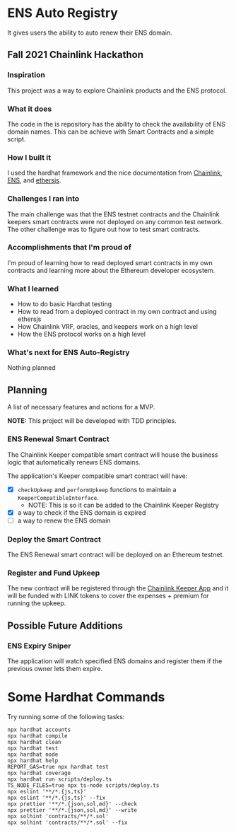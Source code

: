 # ENS Auto Registry

It gives users the ability to auto renew their ENS domain. 

## Fall 2021 Chainlink Hackathon 

### Inspiration

This project was a way to explore Chainlink products and the ENS protocol.

### What it does

The code in the is repository has the ability to check the availability of 
ENS domain names. This can be achieve with Smart Contracts and a simple
script.

### How I built it

I used the hardhat framework and the nice documentation from [Chainlink](https://docs.chain.link/),
[ENS](https://docs.ens.domains/), and [ethersjs](https://docs.ethers.io/v5/).

### Challenges I ran into

The main challenge was that the ENS testnet contracts and the Chainlink keepers
smart contracts were not deployed on any common test network. The other 
challenge was to figure out how to test smart contracts.

### Accomplishments that I'm proud of

I'm proud of learning how to read deployed smart contracts in my own contracts
and learning more about the Ethereum developer ecosystem.


### What I learned

- How to do basic Hardhat testing
- How to read from a deployed contract in my own contract and using ethersjs
- How Chainlink VRF, oracles, and keepers work on a high level
- How the ENS protocol works on a high level

### What's next for ENS Auto-Registry

Nothing planned

## Planning

A list of necessary features and actions for a MVP.

**NOTE:** This project will be developed with TDD principles.

### ENS Renewal Smart Contract 

The Chainlink Keeper compatible smart contract will house the business logic 
that automatically renews ENS domains.

The application's Keeper compatible smart contract will have:

- [X] `checkUpkeep` and `performUpkeep` functions to maintain a 
`KeeperCompatibleInterface`.
    - NOTE: This is so it can be added to the Chainlink Keeper Registry
- [X] a way to check if the ENS domain is expired
- [ ] a way to renew the ENS domain

### Deploy the Smart Contract

The ENS Renewal smart contract will be deployed on an Ethereum testnet.

### Register and Fund Upkeep

The new contract will be registered through the [Chainlink Keeper App](https://keepers.chain.link/) 
and it will be funded with LINK tokens to cover the expenses + premium for 
running the upkeep.

## Possible Future Additions

### ENS Expiry Sniper

The application will watch specified ENS domains and register them if the 
previous owner lets them expire.

# Some Hardhat Commands

Try running some of the following tasks:

```shell
npx hardhat accounts
npx hardhat compile
npx hardhat clean
npx hardhat test
npx hardhat node
npx hardhat help
REPORT_GAS=true npx hardhat test
npx hardhat coverage
npx hardhat run scripts/deploy.ts
TS_NODE_FILES=true npx ts-node scripts/deploy.ts
npx eslint '**/*.{js,ts}'
npx eslint '**/*.{js,ts}' --fix
npx prettier '**/*.{json,sol,md}' --check
npx prettier '**/*.{json,sol,md}' --write
npx solhint 'contracts/**/*.sol'
npx solhint 'contracts/**/*.sol' --fix
```
